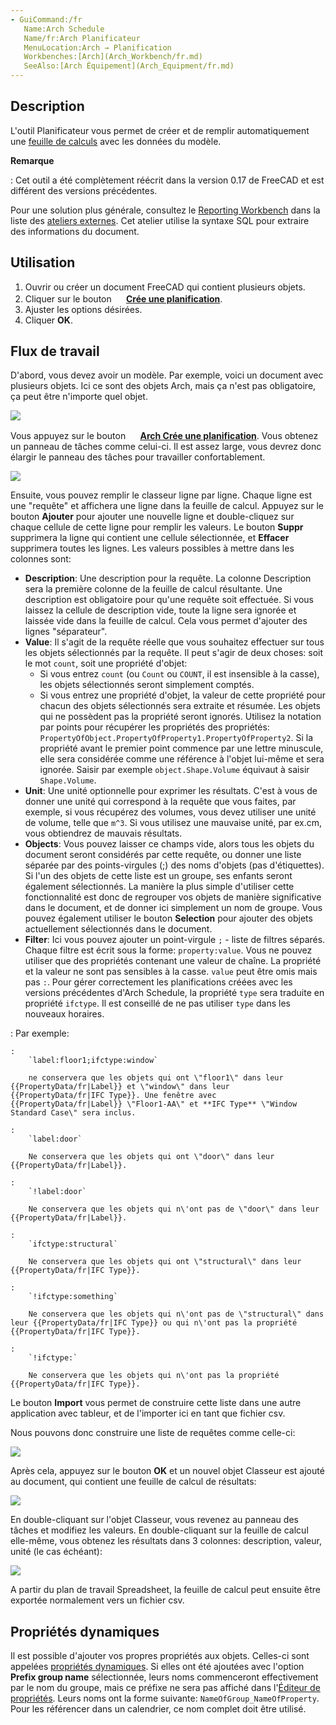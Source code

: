 ```yaml
---
- GuiCommand:/fr
   Name:Arch Schedule
   Name/fr:Arch Planificateur
   MenuLocation:Arch → Planification
   Workbenches:[Arch](Arch_Workbench/fr.md)
   SeeAlso:[Arch Équipement](Arch_Equipment/fr.md)
---
```


## Description

L\'outil Planificateur vous permet de créer et de remplir automatiquement une [feuille de calculs](Spreadsheet_Workbench/fr.md) avec les données du modèle.


**Remarque**

: Cet outil a été complètement réécrit dans la version 0.17 de FreeCAD et est différent des versions précédentes.

Pour une solution plus générale, consultez le [Reporting Workbench](https://github.com/furti/FreeCAD-Reporting/tree/master) dans la liste des [ateliers externes](External_workbenches/fr.md). Cet atelier utilise la syntaxe SQL pour extraire des informations du document.

## Utilisation

1.  Ouvrir ou créer un document FreeCAD qui contient plusieurs objets.
2.  Cliquer sur le bouton **<img src="images/Arch_Schedule.svg" width=16px> [Crée une planification](Arch_Schedule/fr.md)**.
3.  Ajuster les options désirées.
4.  Cliquer **OK**.

## Flux de travail 

D\'abord, vous devez avoir un modèle. Par exemple, voici un document avec plusieurs objets. Ici ce sont des objets Arch, mais ça n\'est pas obligatoire, ça peut être n\'importe quel objet.

![](images/Arch_schedule_example01.jpg )

Vous appuyez sur le bouton **<img src="images/Arch_Schedule.svg" width=16px> [Arch Crée une planification](Arch_Schedule/fr.md)**. Vous obtenez un panneau de tâches comme celui-ci. Il est assez large, vous devrez donc élargir le panneau des tâches pour travailler confortablement.

![](images/Arch_schedule_example02.jpg )

Ensuite, vous pouvez remplir le classeur ligne par ligne. Chaque ligne est une \"requête\" et affichera une ligne dans la feuille de calcul. Appuyez sur le bouton **Ajouter** pour ajouter une nouvelle ligne et double-cliquez sur chaque cellule de cette ligne pour remplir les valeurs. Le bouton **Suppr** supprimera la ligne qui contient une cellule sélectionnée, et **Effacer** supprimera toutes les lignes. Les valeurs possibles à mettre dans les colonnes sont:

-   **Description**: Une description pour la requête. La colonne Description sera la première colonne de la feuille de calcul résultante. Une description est obligatoire pour qu\'une requête soit effectuée. Si vous laissez la cellule de description vide, toute la ligne sera ignorée et laissée vide dans la feuille de calcul. Cela vous permet d\'ajouter des lignes \"séparateur\".
-   **Value**: Il s\'agit de la requête réelle que vous souhaitez effectuer sur tous les objets sélectionnés par la requête. Il peut s\'agir de deux choses: soit le mot `count`, soit une propriété d\'objet:
    -   Si vous entrez `count` (ou `Count` ou `COUNT`, il est insensible à la casse), les objets sélectionnés seront simplement comptés.
    -   Si vous entrez une propriété d\'objet, la valeur de cette propriété pour chacun des objets sélectionnés sera extraite et résumée. Les objets qui ne possèdent pas la propriété seront ignorés. Utilisez la notation par points pour récupérer les propriétés des propriétés: `PropertyOfObject.PropertyOfProperty1.PropertyOfProperty2`. Si la propriété avant le premier point commence par une lettre minuscule, elle sera considérée comme une référence à l\'objet lui-même et sera ignorée. Saisir par exemple `object.Shape.Volume` équivaut à saisir `Shape.Volume`.
-   **Unit**: Une unité optionnelle pour exprimer les résultats. C\'est à vous de donner une unité qui correspond à la requête que vous faites, par exemple, si vous récupérez des volumes, vous devez utiliser une unité de volume, telle que `m^3`. Si vous utilisez une mauvaise unité, par ex.cm, vous obtiendrez de mauvais résultats.
-   **Objects**: Vous pouvez laisser ce champs vide, alors tous les objets du document seront considérés par cette requête, ou donner une liste séparée par des points-virgules (;) des noms d\'objets (pas d\'étiquettes). Si l\'un des objets de cette liste est un groupe, ses enfants seront également sélectionnés. La manière la plus simple d\'utiliser cette fonctionnalité est donc de regrouper vos objets de manière significative dans le document, et de donner ici simplement un nom de groupe. Vous pouvez également utiliser le bouton **Selection** pour ajouter des objets actuellement sélectionnés dans le document.
-   **Filter**: Ici vous pouvez ajouter un point-virgule `;` - liste de filtres séparés. Chaque filtre est écrit sous la forme: `property:value`. Vous ne pouvez utiliser que des propriétés contenant une valeur de chaîne. La propriété et la valeur ne sont pas sensibles à la casse. `value` peut être omis mais pas `:`. Pour gérer correctement les planifications créées avec les versions précédentes d\'Arch Schedule, la propriété `type` sera traduite en propriété `ifctype`. Il est conseillé de ne pas utiliser `type` dans les nouveaux horaires.

:   Par exemple:

    :   
        `label:floor1;ifctype:window`
        
        ne conservera que les objets qui ont \"floor1\" dans leur {{PropertyData/fr|Label}} et \"window\" dans leur {{PropertyData/fr|IFC Type}}. Une fenêtre avec {{PropertyData/fr|Label}} \"Floor1-AA\" et **IFC Type** \"Window Standard Case\" sera inclus.

    :   
        `label:door`
        
        Ne conservera que les objets qui ont \"door\" dans leur {{PropertyData/fr|Label}}.

    :   
        `!label:door`
        
        Ne conservera que les objets qui n\'ont pas de \"door\" dans leur {{PropertyData/fr|Label}}.

    :   
        `ifctype:structural`
        
        Ne conservera que les objets qui ont \"structural\" dans leur {{PropertyData/fr|IFC Type}}.

    :   
        `!ifctype:something`
        
        Ne conservera que les objets qui n\'ont pas de \"structural\" dans leur {{PropertyData/fr|IFC Type}} ou qui n\'ont pas la propriété {{PropertyData/fr|IFC Type}}.

    :   
        `!ifctype:`
        
        Ne conservera que les objets qui n\'ont pas la propriété {{PropertyData/fr|IFC Type}}.

Le bouton **Import** vous permet de construire cette liste dans une autre application avec tableur, et de l\'importer ici en tant que fichier csv.

Nous pouvons donc construire une liste de requêtes comme celle-ci:

![](images/Arch_schedule_example03.jpg )

Après cela, appuyez sur le bouton **OK** et un nouvel objet Classeur est ajouté au document, qui contient une feuille de calcul de résultats:

![](images/Arch_schedule_example04.jpg )

En double-cliquant sur l\'objet Classeur, vous revenez au panneau des tâches et modifiez les valeurs. En double-cliquant sur la feuille de calcul elle-même, vous obtenez les résultats dans 3 colonnes: description, valeur, unité (le cas échéant):

![](images/Arch_schedule_example05.jpg )

A partir du plan de travail Spreadsheet, la feuille de calcul peut ensuite être exportée normalement vers un fichier csv.

## Propriétés dynamiques 

Il est possible d\'ajouter vos propres propriétés aux objets. Celles-ci sont appelées [propriétés dynamiques](Property_editor/fr#Actions.md). Si elles ont été ajoutées avec l\'option **Prefix group name** sélectionnée, leurs noms commenceront effectivement par le nom du groupe, mais ce préfixe ne sera pas affiché dans l\'[Éditeur de propriétés](Property_editor/fr.md). Leurs noms ont la forme suivante: `NameOfGroup_NameOfProperty`. Pour les référencer dans un calendrier, ce nom complet doit être utilisé.





 
